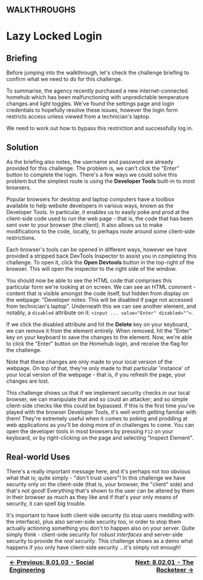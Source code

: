 ## WALKTHROUGHS

# Lazy Locked Login

## Briefing

Before jumping into the walkthrough, let's check the challenge briefing to confirm what we need to do for this challenge.

To summarise, the agency recently purchased a new internet-connected
homehub which has been malfunctioning with unpredictable temperature
changes and light toggles. We've found the settings page and login
credentials to hopefully resolve these issues, however the login form
restricts access unless viewed from a technician's laptop.

We need to work out how to bypass this restriction and successfully log in.

## Solution

As the briefing also notes, the username and password are already
provided for this challenge. The problem is, we can't click the "Enter"
button to complete the login. There's a few ways we could solve this
problem but the simplest route is using the **Developer Tools** built-in to most browsers.

Popular browsers for desktop and laptop computers have a toolbox
available to help website developers in various ways, known as the
Developer Tools. In particular, it enables us to easily poke and prod at
 the client-side code used to run the web page - that is, the code that
has been sent over to your browser (the client). It also allows us to
make modifications to the code, locally, to perhaps route around some
client-side restrictions.

Each browser's tools can be opened in different ways, however we have
 provided a stripped back DevTools Inspector to assist you in completing
 this challenge. To open it, click the **Open Devtools** button in the top-right of the browser. This will open the inspector to the right side of the window.

You should now be able to see the HTML code that comprises this
particular form we're looking at on screen. We can see an HTML comment -
 content that is visible amongst the code itself, but hidden from
display on the webpage: "Developer notes: This will be disabled if page
not accessed from technician's laptop". Underneath this we can see
another element, and notably, a `disabled` attribute on it: `<input ... value="Enter" disabled="">`.

If we click the disabled attribute and hit the **Delete**
 key on your keyboard, we can remove it from the element entirely. When
removed, hit the "Enter" key on your keyboard to save the changes to the
 element. Now, we're able to click the "Enter" button on the Homehub
login, and receive the flag for the challenge.

Note that these changes are only made to your local version of the
webpage. On top of that, they're only made to that particular 'instance'
 of your local version of the webpage - that is, if you refresh the
page, your changes are lost.

This challenge shows us that if we implement security checks in our
local browser, we can manipulate that and so could an attacker; and so
simple client-side checks like this could be bypassed. If this is the
first time you've played with the browser Developer Tools, it's well
worth getting familiar with them! They're extremely useful when it comes
 to poking and prodding at web applications as you'll be doing more of
in challenges to come. You can open the developer tools in most browsers
 by pressing `F12` on your keyboard, or by right-clicking on the page and selecting "Inspect Element".

## Real-world Uses

There's a really important message here, and it's perhaps not too
obvious what that is; quite simply - "don't trust users"! In this
challenge we have security only on the client-side (that is, your
browser, the "client" side) and that's not good! Everything that's shown
 to the user can be altered by them in their browser as much as they
like and if that's your only means of security, it can spell big
trouble.

It's important to have both client-side security (to stop users
meddling with the interface), plus also server-side security too, in
order to stop them actually actioning something you don't to happen also
 on your server. Quite simply think - client-side security for *robust interfaces* and server-side security to provide the *real security*. This challenge shows as a demo what happens if you only have client-side security ...it's simply not enough!

<div align="center">

[← Previous: 8.01.03 - Social Engineering](SocialEngineering8.1.3.md) | [Next: 8.02.01 - The Rocketeer →](TheRocketeer8.2.1.md)
:-|-:
